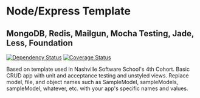 Node/Express Template
=====================

MongoDB, Redis, Mailgun, Mocha Testing, Jade, Less, Foundation
--------------------------------------------------------------

[![Dependency Status](https://gemnasium.com/drewmoore/nodeTemplate.svg)](https://gemnasium.com/drewmoore/nodeTemplate)
[![Coverage Status](https://coveralls.io/repos/drewmoore/nodeTemplate/badge.png)](https://coveralls.io/r/drewmoore/nodeTemplate)

Based on template used in Nashville Software School's 4th Cohort.  Basic CRUD app with unit and acceptance testing and unstyled views.
Replace model, file, and object names such as SampleModel, sampleModels, sampleModel, whatever, etc. with your app's specific names and values.
